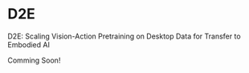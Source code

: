 # D2E
D2E: Scaling Vision-Action Pretraining on Desktop Data for Transfer to Embodied AI

Comming Soon!
